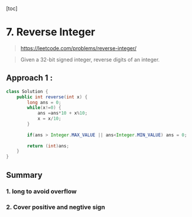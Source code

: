 [toc]

# 7. Reverse Integer

> https://leetcode.com/problems/reverse-integer/

> Given a 32-bit signed integer, reverse digits of an integer.

## Approach 1 : 

```JAVA
class Solution {
    public int reverse(int x) {
        long ans = 0;
        while(x!=0) {
            ans =ans*10 + x%10;
            x = x/10;
        }
        
        if(ans > Integer.MAX_VALUE || ans<Integer.MIN_VALUE) ans = 0;
        
        return (int)ans;
    }
}
```

## Summary

### 1. long to avoid overflow 

### 2. Cover positive and negtive sign

